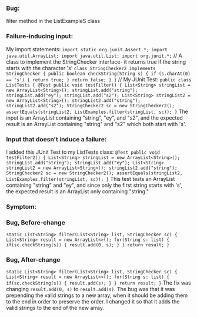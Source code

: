 ### Bug: 
filter method in the ListExampleS class
### Failure-inducing input:

My import statements:
`
import static org.junit.Assert.*;
import java.util.ArrayList;
import java.util.List;
import org.junit.*;
`
//
A class to implement the StringChecker interface- it returns true if the string starts with the character 's'
`
class StringChecker2 implements StringChecker {
    public boolean checkString(String s) {
        if (s.charAt(0) == 's') {
            return true;
        }
        return false;
    }
}
`
//
My JUnit Test:
`
public class ListTests {
    @Test
    public void testFilter() {
        List<String> stringList = new ArrayList<String>();
        stringList.add("string");
        stringList.add("ey");
        stringList.add("s2");
        List<String> stringList2 = new ArrayList<String>();
        stringList2.add("string");
        stringList2.add("s2");
        StringChecker2 sc = new StringChecker2();
        assertEquals(stringList2, ListExamples.filter(stringList, sc));
    }
`
The input is an ArrayList containing "string", "ey", and "s2", and the expected result is an ArrayList containing "string" and "s2" which both start with 's'.
### Input that doesn't induce a failure:
I added this JUnit Test to my ListTests class:
`
    @Test
    public void testFilter2() {
        List<String> stringList = new ArrayList<String>();
        stringList.add("string");
        stringList.add("ey");
        List<String> stringList2 = new ArrayList<String>();
        stringList2.add("string");
        StringChecker2 sc = new StringChecker2();
        assertEquals(stringList2, ListExamples.filter(stringList, sc));
    }
  `
This test tests an ArrayList containing "string" and "ey", and since only the first string starts with 's', the expected result is an ArrayList only containing "string."
### Symptom:
### Bug, Before-change
`
  static List<String> filter(List<String> list, StringChecker sc) {
    List<String> result = new ArrayList<>();
    for(String s: list) {
      if(sc.checkString(s)) {
        result.add(0, s);
      }
    }
    return result;
  }
`
### Bug, After-change
`
  static List<String> filter(List<String> list, StringChecker sc) {
    List<String> result = new ArrayList<>();
    for(String s: list) {
      if(sc.checkString(s)) {
        result.add(s);
      }
    }
    return result;
  }
`
The fix was changing `result.add(0, s)` to `result.add(s)`. The bug was that it was prepending the valid strings to a new array, when it should be adding them to the end in order to preserve the order. I changed it so that it adds the valid strings to the end of the new array.
